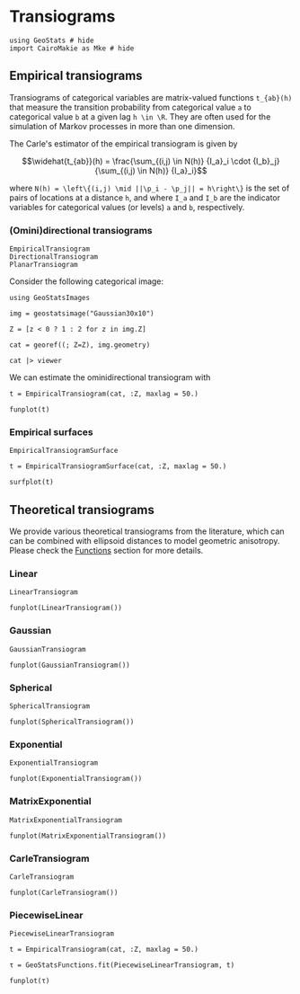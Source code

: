 # Transiograms

```@example transiograms
using GeoStats # hide
import CairoMakie as Mke # hide
```

## Empirical transiograms

Transiograms of categorical variables are matrix-valued functions ``t_{ab}(h)``
that measure the transition probability from categorical value ``a`` to categorical
value ``b`` at a given lag ``h \in \R``. They are often used for the simulation of
Markov processes in more than one dimension.

The Carle's estimator of the empirical transiogram is given by

```math
\widehat{t_{ab}}(h) = \frac{\sum_{(i,j) \in N(h)} {I_a}_i \cdot {I_b}_j}{\sum_{(i,j) \in N(h)} {I_a}_i}
```

where ``N(h) = \left\{(i,j) \mid ||\p_i - \p_j|| = h\right\}`` is the set
of pairs of locations at a distance ``h``, and where ``I_a`` and ``I_b``
are the indicator variables for categorical values (or levels) ``a`` and ``b``,
respectively.

### (Omini)directional transiograms

```@docs
EmpiricalTransiogram
DirectionalTransiogram
PlanarTransiogram
```

Consider the following categorical image:

```@example transiograms
using GeoStatsImages

img = geostatsimage("Gaussian30x10")

Z = [z < 0 ? 1 : 2 for z in img.Z]

cat = georef((; Z=Z), img.geometry)

cat |> viewer
```

We can estimate the ominidirectional transiogram with

```@example transiograms
t = EmpiricalTransiogram(cat, :Z, maxlag = 50.)

funplot(t)
```

### Empirical surfaces

```@docs
EmpiricalTransiogramSurface
```

```@example transiograms
t = EmpiricalTransiogramSurface(cat, :Z, maxlag = 50.)

surfplot(t)
```

## Theoretical transiograms

We provide various theoretical transiograms from the literature, which can
can be combined with ellipsoid distances to model geometric anisotropy.
Please check the [Functions](functions.md) section for more details.

### Linear

```@docs
LinearTransiogram
```

```@example transiograms
funplot(LinearTransiogram())
```

### Gaussian

```@docs
GaussianTransiogram
```

```@example transiograms
funplot(GaussianTransiogram())
```

### Spherical

```@docs
SphericalTransiogram
```

```@example transiograms
funplot(SphericalTransiogram())
```

### Exponential

```@docs
ExponentialTransiogram
```

```@example transiograms
funplot(ExponentialTransiogram())
```

### MatrixExponential

```@docs
MatrixExponentialTransiogram
```

```@example transiograms
funplot(MatrixExponentialTransiogram())
```

### CarleTransiogram

```@docs
CarleTransiogram
```

```@example transiograms
funplot(CarleTransiogram())
```

### PiecewiseLinear

```@docs
PiecewiseLinearTransiogram
```

```@example transiograms
t = EmpiricalTransiogram(cat, :Z, maxlag = 50.)

τ = GeoStatsFunctions.fit(PiecewiseLinearTransiogram, t)

funplot(τ)
```
